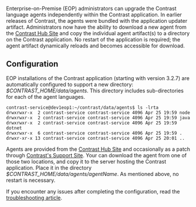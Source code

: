 <!--
title: "Upgrade Agents on Contrast"
description: "Instructions for upgrading agents within the Contrast application for EOP"
tags: "Admin EOP maintenance agent administration upgrade"
-->

Enterprise-on-Premise (EOP) administrators can upgrade the Contrast language agents independently within the Contrast application. In earlier releases of Contrast, the agents were bundled with the application updater artifact. Administrators now have the ability to download a new agent from the [Contrast Hub Site](https://hub.contrastsecurity.com) and copy the individual agent artifact(s) to a directory on the Contrast application. No restart of the application is required; the agent artifact dynamically reloads and becomes accessible for download.

## Configuration

EOP installations of the Contrast application (starting with version 3.2.7) are automatically configured to support a new directory: *$CONTRAST_HOME/data/agents*. This directory includes sub-directories for each of the agent languages. 

````
contrast-service@dev1eop1:~/contrast/data/agents$ ls -lrta
drwxrwxr-x  2 contrast-service contrast-service 4096 Apr 25 19:59 node
drwxrwxr-x  2 contrast-service contrast-service 4096 Apr 25 19:59 java
drwxrwxr-x  2 contrast-service contrast-service 4096 Apr 25 19:59 dotnet
drwxrwxr-x  6 contrast-service contrast-service 4096 Apr 25 19:59 .
drwxr-xr-x 13 contrast-service contrast-service 4096 Apr 25 20:01 ..
````

Agents are provided from the [Contrast Hub Site](https://hub.contrastsecurity.com) and occasionally as a patch through [Contrast's Support Site](https://support.contrastsecurity.com). Your can download the agent from one of those two locations, and copy it to the server hosting the Contrast application. Place it in the directory *$CONTRAST_HOME/data/agents/agentName*. As mentioned above, no restart is necessary.

If you encounter any issues after completing the configuration, read the [troubleshooting article](troubleshooting-setup.html#upgrade). 